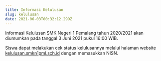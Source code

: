 ```yaml
---
title: Informasi Kelulusan
slug: kelulusan
date: 2021-06-03T00:32:12.299Z
---
```

Informasi Kelulusan SMK Negeri 1 Pemalang tahun 2020/2021 akan diumumkan pada tanggal 3 Juni 2021 pukul﻿ 16:00 WIB.

Siswa dapat melakukan cek status kelulusannya melalui halaman website [kelulusan.smkn1pml.sch.id](https://kelulusan.smkn1pml.sch.id) dengan memasukkan NISN.
